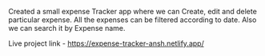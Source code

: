 Created a small expense Tracker app where we can Create, edit and delete particular expense.
All the expenses can be filtered according to date.
Also we can search it by Expense name. 

Live project link - https://expense-tracker-ansh.netlify.app/
